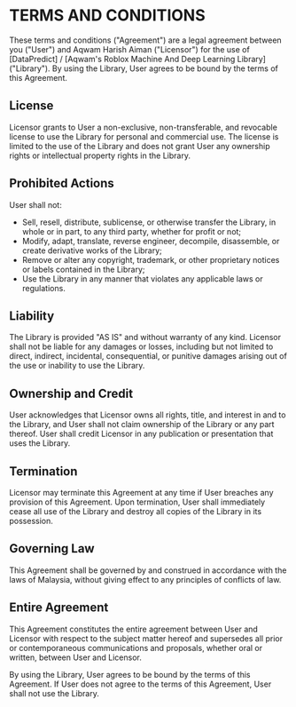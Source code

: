 # TERMS AND CONDITIONS

These terms and conditions ("Agreement") are a legal agreement between you ("User") and Aqwam Harish Aiman ("Licensor") for the use of [DataPredict] / [Aqwam's Roblox Machine And Deep Learning Library] ("Library"). By using the Library, User agrees to be bound by the terms of this Agreement.

## License
Licensor grants to User a non-exclusive, non-transferable, and revocable license to use the Library for personal and commercial use. The license is limited to the use of the Library and does not grant User any ownership rights or intellectual property rights in the Library.

## Prohibited Actions
User shall not:
* Sell, resell, distribute, sublicense, or otherwise transfer the Library, in whole or in part, to any third party, whether for profit or not;
* Modify, adapt, translate, reverse engineer, decompile, disassemble, or create derivative works of the Library;
* Remove or alter any copyright, trademark, or other proprietary notices or labels contained in the Library;
* Use the Library in any manner that violates any applicable laws or regulations.

## Liability
The Library is provided "AS IS" and without warranty of any kind. Licensor shall not be liable for any damages or losses, including but not limited to direct, indirect, incidental, consequential, or punitive damages arising out of the use or inability to use the Library.

## Ownership and Credit
User acknowledges that Licensor owns all rights, title, and interest in and to the Library, and User shall not claim ownership of the Library or any part thereof. User shall credit Licensor in any publication or presentation that uses the Library.

## Termination
Licensor may terminate this Agreement at any time if User breaches any provision of this Agreement. Upon termination, User shall immediately cease all use of the Library and destroy all copies of the Library in its possession.

## Governing Law
This Agreement shall be governed by and construed in accordance with the laws of Malaysia, without giving effect to any principles of conflicts of law.

## Entire Agreement
This Agreement constitutes the entire agreement between User and Licensor with respect to the subject matter hereof and supersedes all prior or contemporaneous communications and proposals, whether oral or written, between User and Licensor.

By using the Library, User agrees to be bound by the terms of this Agreement. If User does not agree to the terms of this Agreement, User shall not use the Library.
